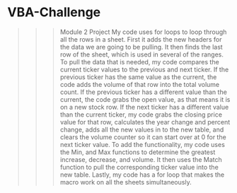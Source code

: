 # VBA-Challenge
>>> Module 2 Project
 My code uses for loops to loop through all the rows in a sheet. First it adds the new headers for the data we are going to be pulling. It then finds the last row of the sheet, which is used in several of the ranges. To pull the data that is needed, my code compares the current ticker values to the previous and next ticker. If the previous ticker has the same value as the current, the code adds the volume of that row into the total volume count. If the previous ticker has a different value than the current, the code grabs the open value, as that means it is on a new stock row. If the next ticker has a different value than the current ticker, my code grabs the closing price value for that row, calculates the year change and percent change, adds all the new values in to the new table, and clears the volume counter so it can start over at 0 for the next ticker value. 
 To add the functionality, my code uses the Min, and Max functions to determine the greatest increase, decrease, and volume. It then uses the Match function to pull the corresponding ticker value into the new table. 
 Lastly, my code has a for loop that makes the macro work on all the sheets simultaneously. 
